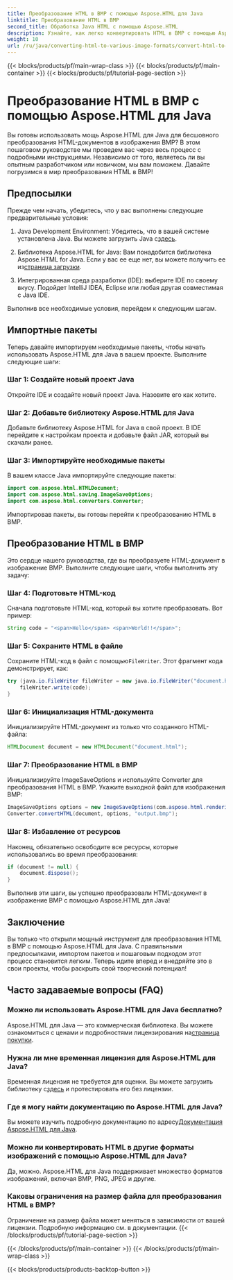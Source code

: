 ```yaml
---
title: Преобразование HTML в BMP с помощью Aspose.HTML для Java
linktitle: Преобразование HTML в BMP
second_title: Обработка Java HTML с помощью Aspose.HTML
description: Узнайте, как легко конвертировать HTML в BMP с помощью Aspose.HTML для Java. Пошаговое руководство с предварительными условиями и импортом пакетов. Изучите сейчас!
weight: 10
url: /ru/java/converting-html-to-various-image-formats/convert-html-to-bmp/
---
```


{{< blocks/products/pf/main-wrap-class >}}
{{< blocks/products/pf/main-container >}}
{{< blocks/products/pf/tutorial-page-section >}}

# Преобразование HTML в BMP с помощью Aspose.HTML для Java


Вы готовы использовать мощь Aspose.HTML для Java для бесшовного преобразования HTML-документов в изображения BMP? В этом пошаговом руководстве мы проведем вас через весь процесс с подробными инструкциями. Независимо от того, являетесь ли вы опытным разработчиком или новичком, мы вам поможем. Давайте погрузимся в мир преобразования HTML в BMP!

## Предпосылки

Прежде чем начать, убедитесь, что у вас выполнены следующие предварительные условия:

1.  Java Development Environment: Убедитесь, что в вашей системе установлена Java. Вы можете загрузить Java с[здесь](https://www.java.com/download/).

2.  Библиотека Aspose.HTML for Java: Вам понадобится библиотека Aspose.HTML for Java. Если у вас ее еще нет, вы можете получить ее из[страница загрузки](https://releases.aspose.com/html/java/).

3. Интегрированная среда разработки (IDE): выберите IDE по своему вкусу. Подойдет IntelliJ IDEA, Eclipse или любая другая совместимая с Java IDE.

Выполнив все необходимые условия, перейдем к следующим шагам.

## Импортные пакеты

Теперь давайте импортируем необходимые пакеты, чтобы начать использовать Aspose.HTML для Java в вашем проекте. Выполните следующие шаги:

### Шаг 1: Создайте новый проект Java

Откройте IDE и создайте новый проект Java. Назовите его как хотите.

### Шаг 2: Добавьте библиотеку Aspose.HTML для Java

Добавьте библиотеку Aspose.HTML for Java в свой проект. В IDE перейдите к настройкам проекта и добавьте файл JAR, который вы скачали ранее.

### Шаг 3: Импортируйте необходимые пакеты

В вашем классе Java импортируйте следующие пакеты:

```java
import com.aspose.html.HTMLDocument;
import com.aspose.html.saving.ImageSaveOptions;
import com.aspose.html.converters.Converter;
```

Импортировав пакеты, вы готовы перейти к преобразованию HTML в BMP.

## Преобразование HTML в BMP

Это сердце нашего руководства, где вы преобразуете HTML-документ в изображение BMP. Выполните следующие шаги, чтобы выполнить эту задачу:

### Шаг 4: Подготовьте HTML-код

Сначала подготовьте HTML-код, который вы хотите преобразовать. Вот пример:

```java
String code = "<span>Hello</span> <span>World!!</span>";
```

### Шаг 5: Сохраните HTML в файле

Сохраните HTML-код в файл с помощью`FileWriter`. Этот фрагмент кода демонстрирует, как:

```java
try (java.io.FileWriter fileWriter = new java.io.FileWriter("document.html")) {
    fileWriter.write(code);
}
```

### Шаг 6: Инициализация HTML-документа

Инициализируйте HTML-документ из только что созданного HTML-файла:

```java
HTMLDocument document = new HTMLDocument("document.html");
```

### Шаг 7: Преобразование HTML в BMP

Инициализируйте ImageSaveOptions и используйте Converter для преобразования HTML в BMP. Укажите выходной файл для изображения BMP:

```java
ImageSaveOptions options = new ImageSaveOptions(com.aspose.html.rendering.image.ImageFormat.Bmp);
Converter.convertHTML(document, options, "output.bmp");
```

### Шаг 8: Избавление от ресурсов

Наконец, обязательно освободите все ресурсы, которые использовались во время преобразования:

```java
if (document != null) {
    document.dispose();
}
```

Выполнив эти шаги, вы успешно преобразовали HTML-документ в изображение BMP с помощью Aspose.HTML для Java!

## Заключение

Вы только что открыли мощный инструмент для преобразования HTML в BMP с помощью Aspose.HTML для Java. С правильными предпосылками, импортом пакетов и пошаговым подходом этот процесс становится легким. Теперь идите вперед и внедряйте это в свои проекты, чтобы раскрыть свой творческий потенциал!

## Часто задаваемые вопросы (FAQ)

### Можно ли использовать Aspose.HTML для Java бесплатно?
 Aspose.HTML для Java — это коммерческая библиотека. Вы можете ознакомиться с ценами и подробностями лицензирования на[страница покупки](https://purchase.aspose.com/buy).

### Нужна ли мне временная лицензия для Aspose.HTML для Java?
 Временная лицензия не требуется для оценки. Вы можете загрузить библиотеку с[здесь](https://releases.aspose.com/) и протестировать его без лицензии.

### Где я могу найти документацию по Aspose.HTML для Java?
 Вы можете изучить подробную документацию по адресу[Документация Aspose.HTML для Java](https://reference.aspose.com/html/java/).

### Можно ли конвертировать HTML в другие форматы изображений с помощью Aspose.HTML для Java?
Да, можно. Aspose.HTML для Java поддерживает множество форматов изображений, включая BMP, PNG, JPEG и другие.

### Каковы ограничения на размер файла для преобразования HTML в BMP?
Ограничение на размер файла может меняться в зависимости от вашей лицензии. Подробную информацию см. в документации.
{{< /blocks/products/pf/tutorial-page-section >}}

{{< /blocks/products/pf/main-container >}}
{{< /blocks/products/pf/main-wrap-class >}}

{{< blocks/products/products-backtop-button >}}
